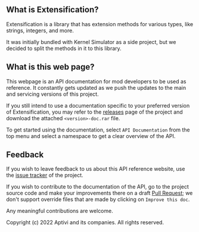 ## What is Extensification?

Extensification is a library that has extension methods for various types, like strings, integers, and more.

It was initially bundled with Kernel Simulator as a side project, but we decided to split the methods in it to this library.

## What is this web page?
 
This webpage is an API documentation for mod developers to be used as reference. It constantly gets updated as we push the updates to the main and servicing versions of this project.

If you still intend to use a documentation specific to your preferred version of Extensification, you may refer to the [releases](https://github.com/Aptivi/Extensification/releases) page of the project and download the attached `<version>-doc.rar` file.

To get started using the documentation, select `API Documentation` from the top menu and select a namespace to get a clear overview of the API.

## Feedback

If you wish to leave feedback to us about this API reference website, use the [issue tracker](https://github.com/Aptivi/Extensification/issues) of the project.

If you wish to contribute to the documentation of the API, go to the project source code and make your improvements there on a draft [Pull Request](https://github.com/Aptivi/Extensification/pulls); we don't support override files that are made by clicking on `Improve this doc`.

Any meaningful contributions are welcome.

Copyright (c) 2022 Aptivi and its companies. All rights reserved.